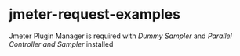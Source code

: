 # jmeter-request-examples

Jmeter Plugin Manager is required with *Dummy Sampler* and *Parallel Controller and Sampler* installed